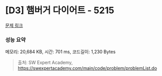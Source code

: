 # [D3] 햄버거 다이어트 - 5215 

[문제 링크](https://swexpertacademy.com/main/code/problem/problemDetail.do?contestProbId=AWT-lPB6dHUDFAVT) 

### 성능 요약

메모리: 20,684 KB, 시간: 701 ms, 코드길이: 1,230 Bytes



> 출처: SW Expert Academy, https://swexpertacademy.com/main/code/problem/problemList.do